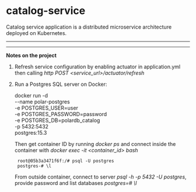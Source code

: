 # catalog-service

Catalog service application is a distributed microservice architecture deployed on Kubernetes.

<hr/><hr/>
<b>Notes on the project</b>

1. Refresh service configuration by enabling actuator in application.yml then calling <i>http POST <service_url>/actuator/refresh</i>
2. Run a Postgres SQL server on Docker:

	docker run -d \
	--name polar-postgres \
	-e POSTGRES_USER=user \
	-e POSTGRES_PASSWORD=password \
	-e POSTGRES_DB=polardb_catalog \
	-p 5432:5432 \
	postgres:15.3
	
	Then get container ID by running <i>docker ps</i> and connect inside the container with <i>docker exec -it <container_id> bash</i>
	
		root@05b3a3471f6f:/# psql -U postgres
		postgres-# \l
	
	From outside container, connect to server <i>psql -h <public-ip-server> -p 5432 -U postgres</i>, provide password and list databases <i>postgres=# \l</i>